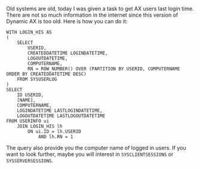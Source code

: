 Old systems are old, today I was given a task to get AX users last login time. There are not so much information in the internet since this version of Dynamic AX is too old. Here is how you can do it:

    WITH LOGIN_HIS AS
    (
        SELECT
            USERID,
            CREATEDDATETIME LOGINDATETIME,
            LOGOUTDATETIME,
            COMPUTERNAME,
            RN = ROW_NUMBER() OVER (PARTITION BY USERID, COMPUTERNAME ORDER BY CREATEDDATETIME DESC)
        FROM SYSUSERLOG
    )
    SELECT
        ID USERID,
        [NAME],
        COMPUTERNAME,
        LOGINDATETIME LASTLOGINDATETIME,
        LOGOUTDATETIME LASTLOGOUTDATETIME
    FROM USERINFO ui
        JOIN LOGIN_HIS lh
            ON ui.ID = lh.USERID
                AND lh.RN = 1

The query also provide you the computer name of logged in users. If you want to look further, maybe you will interest in `SYSCLIENTSESSIONS` or `SYSSERVERSESSIONS`.